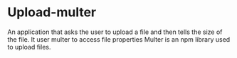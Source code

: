# Upload-multer
An application that asks the user to upload a file and then tells the size of the file. It user multer to access file properties
Multer is an npm library used to upload files.